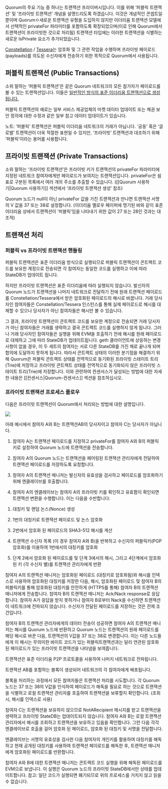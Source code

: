 Quorum의 주요 기능 중 하나는 트랜잭션 프라이버시입니다. 이를 위해 ‘퍼블릭 트랜잭션’ 및 ‘프라이빗 트랜잭션’ 개념을
설명드리도록 하겠습니다. 이것은 개념적인 콘셉트일 뿐이며 Quorumㅇ새로운 트랜잭션 유형을 도입하지 않지만 이더리움
트랜잭션 모델에서 선택적인 privateFor 파라미터를 포함하도록 확장되었으며(이로 인해 Quorum에서 트랜잭션이
프라이빗한 것으로 처리됨) 트랜잭션 타입에는 이러한 트랜잭션을 식별하는 새로운 IsPrivate 요소가
추가되었습니다.

[Constellation](https://github.com/jpmorganchase/constellation) /
[Tessera](https://github.com/jpmorganchase/tessera)는 암호화 및 그 관련 작업을 수행하며
프라이빗 페이로드(payloads)를 의도된 수신자에게 전송하기 위한 목적으로 Quorum에서 사용됩니다.

## 퍼블릭 트랜잭션 (Public Transactions)

소위 말하는 ‘퍼블릭 트랜잭션’은 같은 Quorum 네트워크의 모든 참가자가 페이로드를 볼 수 있는 트랜잭션입니다. 이들은
[일반적인 방식의 표준 이더리움 트랜잭션으로
생성됩니다](https://github.com/ethereum/wiki/wiki/JavaScript-API#web3ethsendtransaction)[.](https://github.com/ethereum/wiki/wiki/JavaScript-API#web3ethsendtransaction)

퍼블릭 트랜잭션의 예로는 일부 서비스 제공업체의 마켓 데이터 업데이트 또는 채권 보안 정의에 대한 수정과 같은 일부 참고 데이터
업데이트가 있습니다.

노트: ‘퍼블릭’ 트랜잭션은 퍼블릭 이더리움 네트워크의 거래가 아닙니다. ‘공동’ 혹은 ‘글로벌’ 트랜잭션이 더욱 적절한 표현일
수 있지만, ‘프라이빗’ 트랜잭션과 대조하기 위해 ‘퍼블릭’이라는 용어를 사용합니다.  

## 프라이빗 트랜잭션 (Private Transactions)

소위 말하는 ‘프라이빗 트랜잭션’은 프라이빗 키가 트랜잭션의 privateFor 파라미터에 지정된 네트워크 참여자에게만 페이로드가
보여지는 트랜잭션입니다. privateFor은 쉼표로 구분된 목록에서 여러 개의 주소를 추출할 수 있습니다. (\[\[Quorum
사용하기|Quorum 사용하기\]\] 섹션에서 ‘프라이빗 트랜잭션 생성’ 참조)

Quorum 노드가 null이 아닌 privateFor 값을 가진 트랜잭션과 만나면 트랜잭션 서명의 V 값을 37 또는 38로
설정합니다. (이더리움 옐로우 페이퍼에 명기된 바와 같이 표준 이더리움 상에서 트랜잭션이 ‘퍼블릭’임을 나타내기 위한 값이
27 또는 28인 것과는 대조적)

## 트랜잭션 처리

### 퍼블릭 vs 프라이빗 트랜잭션 핸들링

퍼블릭 트랜잭션은 표준 이더리움 방식으로 실행되므로 퍼블릭 트랜잭션이 콘트랙트 코드를 보유한 계정으로 전송되면 각 참여자는 동일한
코드를 실행하고 이에 따라 StateDB가 업데이트 됩니다.

하지만 프라이빗 트랜잭션은 표준 이더리움에 따라 실행되지 않습니다. 발신자의 Quorum 노드가 트랜잭션을 나머지 네트워크로
전달하기 전에 원래 트랜잭션 페이로드를 Constellation/Tessera에서 받은 암호화된 페이로드의 해시로
바꿉니다. 거래 당사자인 참여자들은 Constellation/Tessera 인스턴스를 통해 실제 페이로드로 해시를
대체할 수 있으나 당사자가 아닌 참여자들은 해시만 볼 수 있습니다.

그 결과, 프라이빗 트랜잭션이 콘트랙트 코드를 보유한 계정으로 전송되면 거래 당사자가 아닌 참여자들은 거래를 생략하고 결국
콘트랙트 코드를 실행하지 않게 됩니다. 그러나 거래 당사자인 참여자들은 실행을 위해 EVM을 호출하기 전에 해시를
원래 페이로드로 대체하고 그에 따라 StateDB가 업데이트됩니다. geth 클라이언트에 상응하는 변경 사항이 없을 경우, 이
두 세트의 참여자는 서로 다른 StateDB를 가진 채로 끝나게 되며 합의에 도달하지 못하게 됩니다. 따라서 콘트랙트 상태의
이러한 분기점을 해결하기 위해 Quorum은 퍼블릭 콘트랙트 상태를 전역적으로 동기화된 프라이빗 스테이트
트리(Trie)에 저장하고 프라이빗 콘트랙트 상태를 전역적으로 동기화되지 않은 프라이빗 스테이트 트리(Trie)에
저장합니다. 이와 관련하여 컨센서스가 달성되는 방법에 대한 자세한 내용은
\[\[컨센서스|Quorum-컨센서스\]\] 섹션을 참조하십시오.

### 프라이빗 트랜잭션 프로세스 플로우

다음은 프라이빗 트랜잭션이 Quorum에서 처리되는 방법에 대한 설명입니다.

![](Transaction-Processing_html_df4e677186f00f04.png)

아래 예시에서 참여자 A와 B는 트랜잭션AB의 당사자이고 참여자 C는 당사자가 아닙니다.

1.  참여자 A는 트랜잭션 페이로드를 지정하고 privateFor를 참여자 A와 B의 퍼블릭 키로 설정하여 Quorum 노드에
    트랜잭션을 전송합니다.

2.  참여자 A의 Quorum 노드는 트랜잭션을 페어링된 트랜잭션 관리자에게 전달하여 트랜잭션 페이로드를 저장하도록 요청합니다.

3.  참여자 A의 트랜잭션 매니저는 발신자의 유효성을 검사하고 페이로드를 암호화하기 위해 엔클레이브를 호출합니다.

4.  참여자 A의 엔클레이브는 참여자 A의 프라이빗 키를 확인하고 유효함이 확인되면 트랜잭션 변환을 수행합니다. 이는 다음을
    수반합니다:

<!-- end list -->

1.  대칭키 및 랜덤 논스(Nonce) 생성

2.  1번의 대칭키로 트랜잭션 페이로드 및 논스 암호화

3.  2번에서 암호화 된 페이로드의 SHA3-512 해시를 계산

4.  트랜잭션 수신자 목록 (이 경우 참여자 A와 B)을 반복하고 수신자의 퍼블릭키(PGP 암호화)를 이용하여 1번에서의
    대칭키를 암호화

5.  단계 2에서 암호화 된 페이로드를 및 단계 3에서의 해시, 그리고 4단계에서 암호화된 키 (각 수신자 별)를 트랜잭션
    관리자에게 반환

참여자 A의 트랜잭션 매니저는 암호화된 페이로드 (대칭키로 암호화됨)와 해시를 인덱스로 사용하여 암호화된 대칭키를 저장한 다음,
해시, 암호화된 페이로드 및 참여자 B의 퍼블릭키를 통해 암호화된 대칭키를 안전하게 (HTTPS를 통해) 참여자 B의 트랜잭션
매니저에게 전송합니다. 참여자 B의 트랜잭션 매니저는 Ack/Nack response로 응답합니다. 참여자 A가 응답을 받지
못하거나 참여자 B로부터 Nack을 수신하면 트랜잭션이 네트워크에 전파되지 않습니다. 수신자가 전달된 페이로드를
저장하는 것은 전제 조건입니다.

참여자 B의 트랜잭션 관리자에게의 데이터 전송이 성공하면 참여자 A의 트랜잭션 매니저는 해시를 Quorum 노드에 반환하고
Quorum 노드는 트랜잭션의 원래 페이로드를 해당 해시로 바꾼 다음, 트랜잭션의 V값을 37 또는 38로 변경합니다. 이는 다른
노드들에게 이 해시는 무의미한 바이트 코드가 있는 퍼블릭트랜잭션과는 달리 연관된 암호화 된 페이로드가 있는 프라이빗 트랜잭션을
나타냄을 보여줍니다.

트랜잭션은 표준 이더리움 P2P 프로토콜을 사용하여 나머지 네트워크로 전파됩니다.

트랜잭션 AB를 포함하는 블록이 생성되어 네트워크의 각 참여자에게 배포됩니다.

블록을 처리하는 과정에서 모든 참여자들은 트랜잭션 처리를 시도합니다. 각 Quorum 노드는 37 또는 38의 V값을 인식하여
페이로드가 해독을 필요로 하는 것으로 트랜잭션을 식별하고 로컬 트랜잭션 관리자를 호출하여 트랜잭션을 보류할지 확인합니다.
(조회 시, 해시를 인덱스로 사용)

참여자 C는 트랜잭션을 보유하지 않으므로 NotARecipient 메시지를 받고 트랜잭션을 생략하고 프라이빗 StateDB는
업데이트되지 않습니다. 참여자 A와 B는 로컬 트랜잭션 관리자에서 해시를 조회하고 트랜잭션을 보유하고 있음을
확인합니다. 그런 다음 각각 엔클레이브로 호출을 걸어 암호화 된 페이로드, 암호화 된 대칭키 및 서명을
전달합니다.

엔클레이브는 서명의 유효성을 검사한 다음 참여자의 개인키를 활용하여 대칭키를 해독하고 현재 공개된 대칭키를 사용하여 트랜잭션
페이로드를 해독한 후, 트랜잭션 매니저에게 암호화된 페이로드를 반환합니다.

참여자 A와 B에 대한 트랜잭션 매니저는 콘트랙트 코드 실행을 위해 해독된 페이로드를 EVM으로 보냅니다. 이 실행은 Quorum
노드의 프라이빗 StateDB에서만 상태를 업데이트합니다. 참고: 일단 코드가 실행되면 폐기되므로 위의 프로세스를 거치지 않고
읽을 수 없습니다.

